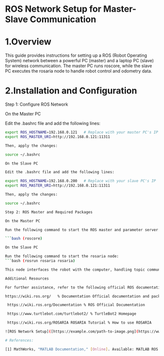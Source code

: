 

# ROS Network Setup for Master-Slave Communication

# 1.Overview

This guide provides instructions for setting up a ROS (Robot Operating System) network between a powerful PC (master) and a laptop PC (slave) for wireless communication. The master PC runs roscore, while the slave PC executes the rosaria node to handle robot control and odometry data.

# 2.Installation and Configuration

Step 1: Configure ROS Network

On the Master PC

Edit the .bashrc file and add the following lines:
```bash export ROS_HOSTNAME=192.168.0.121
export ROS_HOSTNAME=192.168.0.121   # Replace with your master PC's IP
export ROS_MASTER_URI=http://192.168.0.121:11311

Then, apply the changes:

source ~/.bashrc

On the Slave PC

Edit the .bashrc file and add the following lines:

export ROS_HOSTNAME=192.168.0.200   # Replace with your slave PC's IP
export ROS_MASTER_URI=http://192.168.0.121:11311

Then, apply the changes:

source ~/.bashrc

Step 2: ROS Master and Required Packages 

On the Master PC

Run the following command to start the ROS master and parameter server:

```bash (roscore)

On the Slave PC

Run the following command to start the rosaria node:
```bash (rosrun rosaria rosaria)

This node interfaces the robot with the computer, handling topic communication for velocity commands (/RosAria/cmd_vel) and odometry data (/RosAria/pose).

Additional Resources

For further assistance, refer to the following official ROS documentation and tutorials:

https://wiki.ros.org/   % Documentation Official documentation and package descriptions.

 https://wiki.ros.org/Documentation % ROS Official Documentation

 https://www.turtlebot.com/turtlebot2/ % TurtleBot2 Homepage

 https://wiki.ros.org/ROSARIA ROSARIA Tutorial % How to use ROSARIA

![ROS Network Setup]([https://example.com/path-to-image.png](https://www.mathworks.com/help/ros/ug/connect-to-a-ros-network.html))

# References:

[1] MathWorks, "MATLAB Documentation," [Online]. Available: MATLAB ROS Nodes. [Accessed: 31-Jan-2025].


